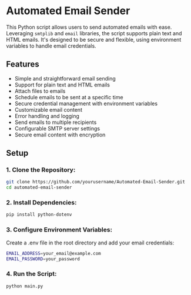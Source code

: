 # Automated Email Sender

This Python script allows users to send automated emails with ease. Leveraging `smtplib` and `email` libraries, the script supports plain text and HTML emails. It's designed to be secure and flexible, using environment variables to handle email credentials.

## Features
- Simple and straightforward email sending
- Support for plain text and HTML emails
- Attach files to emails
- Schedule emails to be sent at a specific time
- Secure credential management with environment variables
- Customizable email content
- Error handling and logging
- Send emails to multiple recipients
- Configurable SMTP server settings
- Secure email content with encryption

## Setup

### 1. Clone the Repository:
```sh
git clone https://github.com/yourusername/Automated-Email-Sender.git
cd automated-email-sender
```

### 2. Install Dependencies:
```sh
pip install python-dotenv
```

### 3. Configure Environment Variables:
Create a .env file in the root directory and add your email credentials:
```sh
EMAIL_ADDRESS=your_email@example.com
EMAIL_PASSWORD=your_password
```

### 4. Run the Script:
```sh
python main.py
```
